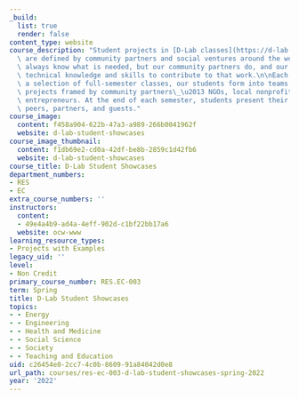 ```yaml
---
_build:
  list: true
  render: false
content_type: website
course_description: "Student projects in [D-Lab classes](https://d-lab.mit.edu/academics/classes)\
  \ are defined by community partners and social ventures around the world. We don't\
  \ always know what is needed, but our community partners do, and our students have\
  \ technical knowledge and skills to contribute to that work.\n\nEach semester, through\
  \ a selection of full-semester classes, our students form into teams to work on\
  \ projects framed by community partners\_\u2013 NGOs, local nonprofits, and social\
  \ entrepreneurs. At the end of each semester, students present their work to their\
  \ peers, partners, and guests."
course_image:
  content: f458a904-622b-47a3-a989-266b0041962f
  website: d-lab-student-showcases
course_image_thumbnail:
  content: f1db69e2-cd0a-42df-be8b-2859c1d42fb6
  website: d-lab-student-showcases
course_title: D-Lab Student Showcases
department_numbers:
- RES
- EC
extra_course_numbers: ''
instructors:
  content:
  - 49e4a4b9-ad4a-4eff-902d-c1bf22bb17a6
  website: ocw-www
learning_resource_types:
- Projects with Examples
legacy_uid: ''
level:
- Non Credit
primary_course_number: RES.EC-003
term: Spring
title: D-Lab Student Showcases
topics:
- - Energy
- - Engineering
- - Health and Medicine
- - Social Science
- - Society
- - Teaching and Education
uid: c26454e0-2cc7-4c0b-8609-91a84042d0e8
url_path: courses/res-ec-003-d-lab-student-showcases-spring-2022
year: '2022'
---
```

